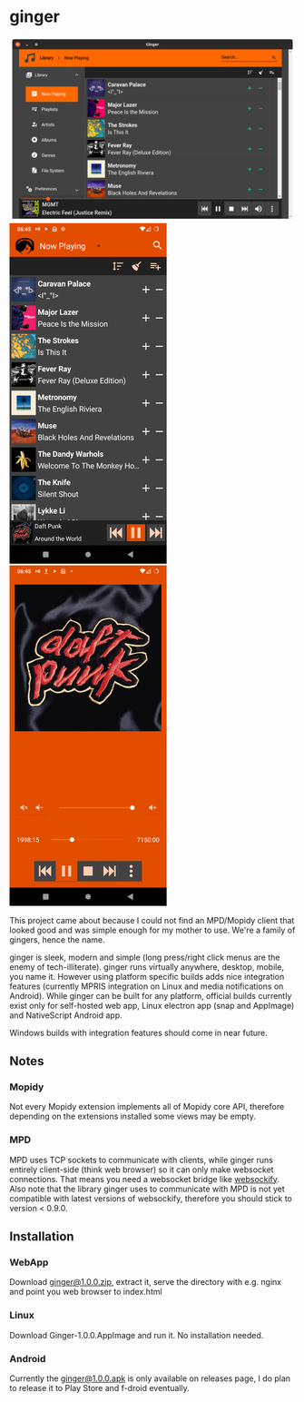# ginger

![screenshot1](./screenshots/ginger-electron.png)
![screenshot2](./screenshots/ginger-nativescript.png)![screenshot3](./screenshots/ginger-nativescript-now-playing.png)

This project came about because I could not find an MPD/Mopidy client that looked good
and was simple enough for my mother to use. We're a family of gingers, hence the name.

ginger is sleek, modern and simple (long press/right click menus are the enemy of tech-illiterate).
ginger runs virtually anywhere, desktop, mobile, you name it.
However using platform specific builds adds nice integration features (currently MPRIS integration
on Linux and media notifications on Android).
While ginger can be built for any platform, official builds currently exist only for
self-hosted web app, Linux electron app (snap and AppImage) and NativeScript Android app.

Windows builds with integration features should come in near future.

## Notes

### Mopidy

Not every Mopidy extension implements all of Mopidy core API, therefore depending on the extensions installed some views may be empty.

### MPD

MPD uses TCP sockets to communicate with clients, while ginger runs entirely client-side (think web browser) so it can only make websocket connections.
That means you need a websocket bridge like [websockify](https://github.com/novnc/websockify).
Also note that the library ginger uses to communicate with MPD is not yet compatible with latest versions of websockify, therefore you should stick to version < 0.9.0.

## Installation

### WebApp

Download ginger@1.0.0.zip, extract it, serve the directory with e.g. nginx and point you web browser to index.html

### Linux

Download Ginger-1.0.0.AppImage and run it. No installation needed.

### Android

Currently the ginger@1.0.0.apk is only available on releases page, I do plan to release it to Play Store and f-droid eventually.
